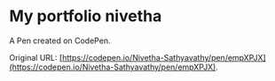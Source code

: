# My portfolio nivetha

A Pen created on CodePen.

Original URL: [https://codepen.io/Nivetha-Sathyavathy/pen/empXPJX](https://codepen.io/Nivetha-Sathyavathy/pen/empXPJX).

